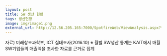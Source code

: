 ```yaml
---
layout: post
title: SW 생산 현황
tags: 생산현황
image: img/image1.png
external_url: http://12.56.205.165:7000/SpotfireWeb/ViewAnalysis.aspx?file=31_S.LSI/%ED%8C%80%EB%B3%84_%ED%8F%B4%EB%8D%94/FAB%202%ED%8C%80/0.%EA%B3%B5%ED%86%B5_DXP/Site%20map%20for%208inch&waid=c95d0862894955e3d18d2-fc24
---
```

자료) 미래창조과학부, ICT 실태조사(2016.10)
※ 월별 SW생산 통계는 KAIT에서 매월 SW기업들의 매출액을 조사한 자료를 근거로 집계